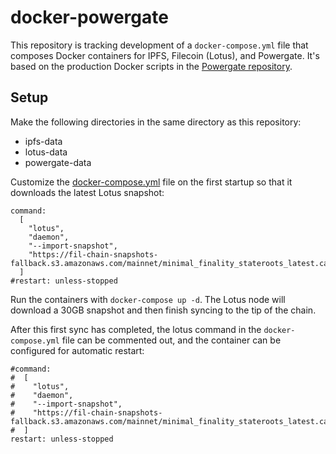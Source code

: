 # docker-powergate

This repository is tracking development of a `docker-compose.yml` file that composes Docker containers for IPFS, Filecoin (Lotus), and Powergate. It's based on the production Docker scripts in the [Powergate repository](https://github.com/textileio/powergate).

## Setup

Make the following directories in the same directory as this repository:

- ipfs-data
- lotus-data
- powergate-data

Customize the [docker-compose.yml](./docker-compose.yml) file on the first startup so that it downloads the latest Lotus snapshot:

```
command:
  [
    "lotus",
    "daemon",
    "--import-snapshot",
    "https://fil-chain-snapshots-fallback.s3.amazonaws.com/mainnet/minimal_finality_stateroots_latest.car",
  ]
#restart: unless-stopped
```

Run the containers with `docker-compose up -d`. The Lotus node will download a 30GB snapshot and then finish syncing to the tip of the chain.

After this first sync has completed, the lotus command in the `docker-compose.yml` file can be commented out, and the container can be configured for automatic restart:

```
#command:
#  [
#    "lotus",
#    "daemon",
#    "--import-snapshot",
#    "https://fil-chain-snapshots-fallback.s3.amazonaws.com/mainnet/minimal_finality_stateroots_latest.car",
#  ]
restart: unless-stopped
```
